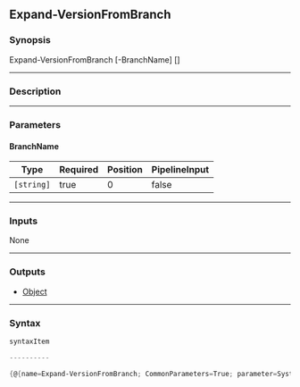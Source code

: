 Expand-VersionFromBranch
------------------------

### Synopsis

Expand-VersionFromBranch [-BranchName] <string> [<CommonParameters>]

---

### Description

---

### Parameters
#### **BranchName**

|Type      |Required|Position|PipelineInput|
|----------|--------|--------|-------------|
|`[string]`|true    |0       |false        |

---

### Inputs
None

---

### Outputs
* [Object](https://learn.microsoft.com/en-us/dotnet/api/System.Object)

---

### Syntax
```PowerShell
syntaxItem
```
```PowerShell
----------
```
```PowerShell
{@{name=Expand-VersionFromBranch; CommonParameters=True; parameter=System.Object[]}}
```
